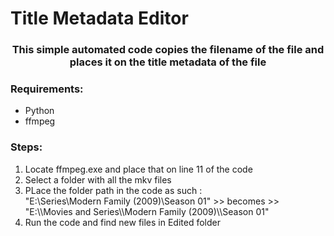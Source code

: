<h1>Title Metadata Editor</h1>

<h3 align="center">This simple automated code copies the filename of the file and places it on the title metadata of the file</h3>

<p align="left">
  
  <h3 align="left">Requirements:</h3>
  <ul>
    <li>Python</li>
    <li>ffmpeg</li>
  </ul>

  
  <h3 align="left">Steps:</h3>
  <ol>
    <li>Locate ffmpeg.exe and place that on line 11 of the code</li>
    <li>Select a folder with all the mkv files</li>
    <li>PLace the folder path in the code as such : <br> "E:\Series\Modern Family (2009)\Season 01" >> becomes >> "E:\\Movies and Series\\Modern Family (2009)\\Season 01"</li>
    <li>Run the code and find new files in Edited folder</li>
  </ol>
  
</p>

